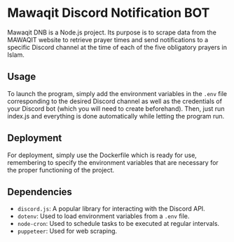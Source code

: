 # Mawaqit Discord Notification BOT

Mawaqit DNB is a Node.js project. Its purpose is to scrape data from the MAWAQIT website to retrieve prayer times and send notifications to a specific Discord channel at the time of each of the five obligatory prayers in Islam.

## Usage

To launch the program, simply add the environment variables in the `.env` file corresponding to the desired Discord channel as well as the credentials of your Discord bot (which you will need to create beforehand). Then, just run index.js and everything is done automatically while letting the program run.

## Deployment

For deployment, simply use the Dockerfile which is ready for use, remembering to specify the environment variables that are necessary for the proper functioning of the project.

## Dependencies

- `discord.js`: A popular library for interacting with the Discord API.
- `dotenv`: Used to load environment variables from a `.env` file.
- `node-cron`: Used to schedule tasks to be executed at regular intervals.
- `puppeteer`: Used for web scraping.
